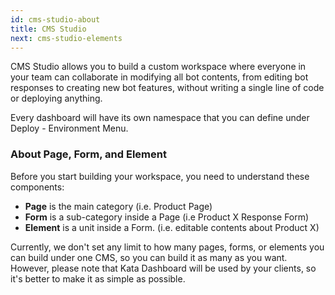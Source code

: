 ```yaml
---
id: cms-studio-about
title: CMS Studio
next: cms-studio-elements
---
```


CMS Studio allows you to build a custom workspace where everyone in your team can collaborate in modifying all bot contents, from editing bot responses to creating new bot features, without writing a single line of code or deploying anything.

Every dashboard will have its own namespace that you can define under Deploy - Environment Menu.

### About Page, Form, and Element

Before you start building your workspace, you need to understand these components:

- **Page** is the main category (i.e. Product Page)
- **Form** is a sub-category inside a Page (i.e Product X Response Form)
- **Element** is a unit inside a Form. (i.e. editable contents about Product X)

Currently, we don't set any limit to how many pages, forms, or elements you can build under one CMS, so you can build it as many as you want. However, please note that Kata Dashboard will be used by your clients, so it's better to make it as simple as possible.
